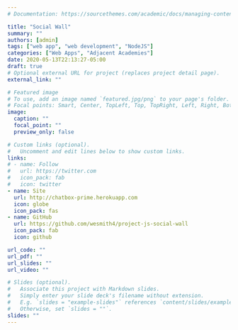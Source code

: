 ```yaml
---
# Documentation: https://sourcethemes.com/academic/docs/managing-content/

title: "Social Wall"
summary: ""
authors: [admin]
tags: ["web app", "web development", "NodeJS"]
categories: ["Web Apps", "Adjacent Academies"]
date: 2020-05-13T22:13:27-05:00
draft: true
# Optional external URL for project (replaces project detail page).
external_link: ""

# Featured image
# To use, add an image named `featured.jpg/png` to your page's folder.
# Focal points: Smart, Center, TopLeft, Top, TopRight, Left, Right, BottomLeft, Bottom, BottomRight.
image:
  caption: ""
  focal_point: ""
  preview_only: false

# Custom links (optional).
#   Uncomment and edit lines below to show custom links.
links:
# - name: Follow
#   url: https://twitter.com
#   icon_pack: fab
#   icon: twitter
- name: Site
  url: http://chatbox-prime.herokuapp.com
  icon: globe
  icon_pack: fas
- name: GitHub
  url: https://github.com/wesmith4/project-js-social-wall
  icon_pack: fab
  icon: github

url_code: ""
url_pdf: ""
url_slides: ""
url_video: ""

# Slides (optional).
#   Associate this project with Markdown slides.
#   Simply enter your slide deck's filename without extension.
#   E.g. `slides = "example-slides"` references `content/slides/example-slides.md`.
#   Otherwise, set `slides = ""`.
slides: ""
---
```

